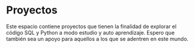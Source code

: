 # Proyectos

Este  espacio contiene proyectos que tienen la finalidad  de explorar el código SQL y  Python a modo estudio y auto aprendizaje. Espero que también sea un apoyo para aquellos a los que se adentren en este  mundo.
